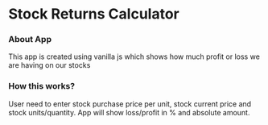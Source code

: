 <h1>Stock Returns Calculator</h1>

<h3>About App</h3>

This app is created using vanilla js which shows how much profit or loss we are having on our stocks

<h3>How this works?</h3>

User need to enter stock purchase price per unit, stock current price and stock units/quantity. App will show loss/profit in % and absolute amount.
